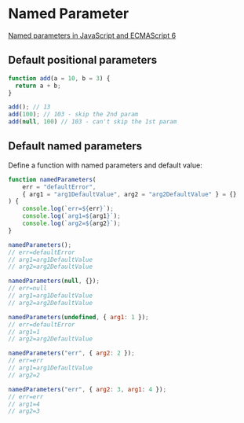 # Named Parameter

[Named parameters in JavaScript and ECMAScript 6](https://2ality.com/2011/11/keyword-parameters.html)

## Default positional parameters

```js
function add(a = 10, b = 3) {
  return a + b;
}

add(); // 13
add(100); // 103 - skip the 2nd param
add(null, 100) // 103 - can't skip the 1st param
```

## Default named parameters

Define a function with named parameters and default value:

```js
function namedParameters(
    err = "defaultError",
    { arg1 = "arg1DefaultValue", arg2 = "arg2DefaultValue" } = {}
) {
    console.log(`err=${err}`);
    console.log(`arg1=${arg1}`);
    console.log(`arg2=${arg2}`);
}

namedParameters();
// err=defaultError
// arg1=arg1DefaultValue
// arg2=arg2DefaultValue

namedParameters(null, {});
// err=null
// arg1=arg1DefaultValue
// arg2=arg2DefaultValue

namedParameters(undefined, { arg1: 1 });
// err=defaultError
// arg1=1
// arg2=arg2DefaultValue

namedParameters("err", { arg2: 2 });
// err=err
// arg1=arg1DefaultValue
// arg2=2

namedParameters("err", { arg2: 3, arg1: 4 });
// err=err
// arg1=4
// arg2=3
```
